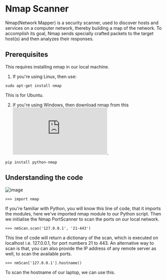 # Nmap Scanner
Nmap(Network Mapper) is a security scanner, used to discover hosts and services on a computer network, thereby building a map of the network. To accomplish its goal, Nmap sends specially crafted packets to the target host(s) and then analyzes their responses.

## Prerequisites

This requires installing nmap in our local machine.
1. If you're using Linux, then use:
```
sudo apt-get install nmap
```
This is for Ubuntu.  

2. If you're using Windows, then download nmap from this ![link](https://nmap.org/download.html).


```
pip install python-nmap
```

## Understanding the code

![image](https://raw.githubusercontent.com/HarshCasper/Rotten-Scripts/09359d3c6bc96388240f48469e90c7897cdc56a6/NMap%20Scanner/carbon.png)

```
>>> import nmap
```
If you're familiar with Python, you will know this line of code, that it imports the modules, here we've imported nmap module to our Python script. Then we initialise the Nmap PortScanner to scan the ports on our local network.

```
>>> nmScan.scan('127.0.0.1', '21-443')
```
This line of code will return a dictionary of the scan, which is executed on localhost i.e. 127.0.0.1, for port numbers 21 to 443.
An alternative way to scan is that, you can also provide the IP address of any remote server as well, to scan the available ports.

```
>>> nmScan['127.0.0.1'].hostname()
```
To scan the hostname of our laptop, we can use this.